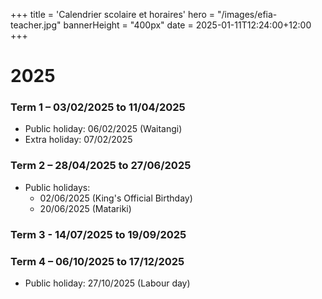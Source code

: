 +++
title = 'Calendrier scolaire et horaires'
hero = "/images/efia-teacher.jpg"
bannerHeight = "400px"
date = 2025-01-11T12:24:00+12:00
+++

# 2025

### Term 1 – 03/02/2025 to 11/04/2025

- Public holiday: 06/02/2025 (Waitangi)
- Extra holiday: 07/02/2025

### Term 2 – 28/04/2025 to 27/06/2025

- Public holidays:
  - 02/06/2025 (King's Official Birthday)
  - 20/06/2025 (Matariki)

### Term 3 - 14/07/2025 to 19/09/2025

### Term 4 – 06/10/2025 to 17/12/2025

- Public holiday: 27/10/2025 (Labour day)

